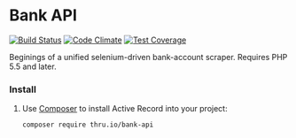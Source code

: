 Bank API
=====================

[![Build Status](https://travis-ci.org/Thruio/BankApiAccounts.svg?branch=master)](https://travis-ci.org/Thruio/BankApiAccounts) [![Code Climate](https://codeclimate.com/github/Thruio/BankApi/badges/gpa.svg)](https://codeclimate.com/github/Thruio/BankApi) [![Test Coverage](https://codeclimate.com/github/Thruio/BankApi/badges/coverage.svg)](https://codeclimate.com/github/Thruio/BankApi/coverage)

Beginings of a unified selenium-driven bank-account scraper. Requires PHP 5.5 and later.

### Install

1. Use [Composer](http://getcomposer.org) to install Active Record into your project:

    ```bash
    composer require thru.io/bank-api
    ```

